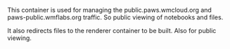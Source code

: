 This container is used for managing the public.paws.wmcloud.org and paws-public.wmflabs.org traffic. So public viewing of notebooks and files.

It also redirects files to the renderer container to be built. Also for public viewing.
